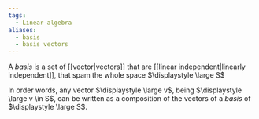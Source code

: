 ```yaml
---
tags:
  - Linear-algebra
aliases:
  - basis
  - basis vectors
---
```

A *basis* is a set of [[vector|vectors]] that are [[linear independent|linearly independent]], that spam the whole space $\displaystyle \large S$

In order words, any vector $\displaystyle \large v$, being $\displaystyle \large v \in S$, can be written as a composition of the vectors of a *basis* of $\displaystyle \large S$.


